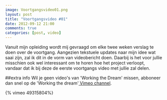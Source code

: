 ```yaml
---
image: Voortgangsvideo01.png
layout: post
title: "Voortgangsvideo #01"
date: 2012-09-12 21:00
comments: true
categories: [post, video]
---
```


Vanuit mijn opleiding wordt mij gevraagd om elke twee weken verslag te doen over de voortgang. Aangezien tekstuele updates naar mijn idee wat saai zijn, zal ik dit in de vorm van videobericht doen. Daarbij is het voor jullie misschien ook wel interessant om te horen hoe het project verloopt, vandaar dat ik bij deze de eerste voortgangs video met jullie zal delen.

##extra info
Wil je geen video's van 'Working the Dream' missen, abboneer dan snel op de 'Working the dream'[ Vimeo channel](https://vimeo.com/channels/workingthedream/videos "VIMEO CHANNEL").

<!--more-->

{% vimeo 49315804%} 
